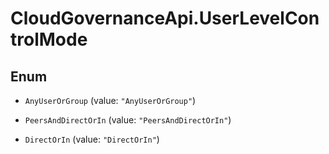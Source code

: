 # CloudGovernanceApi.UserLevelControlMode

## Enum


* `AnyUserOrGroup` (value: `"AnyUserOrGroup"`)

* `PeersAndDirectOrIn` (value: `"PeersAndDirectOrIn"`)

* `DirectOrIn` (value: `"DirectOrIn"`)



